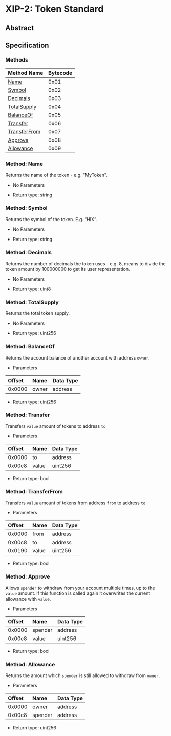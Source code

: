 # XIP-2: Token Standard

## Abstract

## Specification

### Methods

|Method Name|Bytecode|
|:---|:---|
|[Name](#method-name)|0x01|
|[Symbol](#method-symbol)|0x02|
|[Decimals](#method-decimals)|0x03|
|[TotalSupply](#method-totalSupply)|0x04|
|[BalanceOf](#method-balanceof)|0x05|
|[Transfer](#method-transfer)|0x06|
|[TransferFrom](#method-transferfrom)|0x07|
|[Approve](#method-approve)|0x08|
|[Allowance](#method-allowance)|0x09|

### Method: Name

Returns the name of the token - e.g. "MyToken".

* No Parameters

* Return type: string

### Method: Symbol

Returns the symbol of the token. E.g. “HIX”.

* No Parameters

* Return type: string

### Method: Decimals

Returns the number of decimals the token uses - e.g. 8, means to divide the token amount by 100000000 to get its user representation.

* No Parameters

* Return type: uint8

### Method: TotalSupply

Returns the total token supply.

* No Parameters

* Return type: uint256

### Method: BalanceOf

Returns the account balance of another account with address `owner`.

* Parameters

|Offset|Name|Data Type|
|:-----|:---|:---|
|0x0000|owner|address|

* Return type: uint256

### Method: Transfer

Transfers `value` amount of tokens to address `to`

* Parameters

|Offset|Name|Data Type|
|:-----|:---|:---|
|0x0000|to|address|
|0x00c8|value|uint256|

* Return type: bool

### Method: TransferFrom

Transfers `value` amount of tokens from address `from` to address `to`

* Parameters

|Offset|Name|Data Type|
|:-----|:---|:---|
|0x0000|from|address|
|0x00c8|to|address|
|0x0190|value|uint256|

* Return type: bool


### Method: Approve

Allows `spender` to withdraw from your account multiple times, up to the `value` amount.
If this function is called again it overwrites the current allowance with `value`.

* Parameters

|Offset|Name|Data Type|
|:-----|:---|:---|
|0x0000|spender|address|
|0x00c8|value|uint256|

* Return type: bool

### Method: Allowance

Returns the amount which `spender` is still allowed to withdraw from `owner`.

* Parameters

|Offset|Name|Data Type|
|:-----|:---|:---|
|0x0000|owner|address|
|0x00c8|spender|address|

* Return type: uint256


